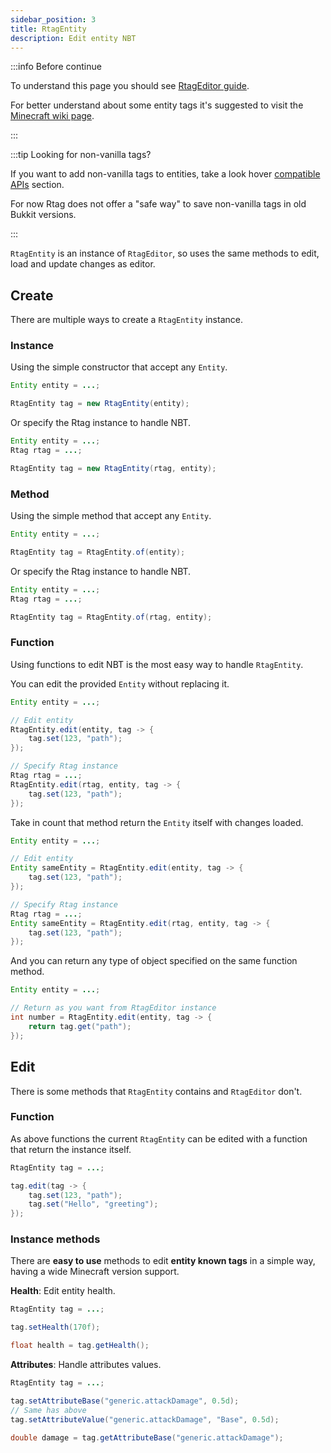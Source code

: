 ```yaml
---
sidebar_position: 3
title: RtagEntity
description: Edit entity NBT
---
```


:::info Before continue

To understand this page you should see [RtagEditor guide](../../usage/editor/).

For better understand about some entity tags it's suggested to visit the [Minecraft wiki page](https://minecraft.fandom.com/wiki/Entity_format).

:::

:::tip Looking for non-vanilla tags?

If you want to add non-vanilla tags to entities, take a look hover [compatible APIs](../../feature/compatible/) section.

For now Rtag does not offer a "safe way" to save non-vanilla tags in old Bukkit versions.

:::

`RtagEntity` is an instance of `RtagEditor`, so uses the same methods to edit, load and update changes as editor.

## Create

There are multiple ways to create a `RtagEntity` instance.

### Instance

Using the simple constructor that accept any `Entity`.

```java
Entity entity = ...;

RtagEntity tag = new RtagEntity(entity);
```

Or specify the Rtag instance to handle NBT.

```java
Entity entity = ...;
Rtag rtag = ...;

RtagEntity tag = new RtagEntity(rtag, entity);
```

### Method

Using the simple method that accept any `Entity`.

```java
Entity entity = ...;

RtagEntity tag = RtagEntity.of(entity);
```

Or specify the Rtag instance to handle NBT.

```java
Entity entity = ...;
Rtag rtag = ...;

RtagEntity tag = RtagEntity.of(rtag, entity);
```

### Function

Using functions to edit NBT is the most easy way to handle `RtagEntity`.

You can edit the provided `Entity` without replacing it.

```java
Entity entity = ...;

// Edit entity
RtagEntity.edit(entity, tag -> {
	tag.set(123, "path");
});

// Specify Rtag instance
Rtag rtag = ...;
RtagEntity.edit(rtag, entity, tag -> {
	tag.set(123, "path");
});
```

Take in count that method return the `Entity` itself with changes loaded.

```java
Entity entity = ...;

// Edit entity
Entity sameEntity = RtagEntity.edit(entity, tag -> {
	tag.set(123, "path");
});

// Specify Rtag instance
Rtag rtag = ...;
Entity sameEntity = RtagEntity.edit(rtag, entity, tag -> {
	tag.set(123, "path");
});
```

And you can return any type of object specified on the same function method.

```java
Entity entity = ...;

// Return as you want from RtagEditor instance
int number = RtagEntity.edit(entity, tag -> {
	return tag.get("path");
});
```

## Edit

There is some methods that `RtagEntity` contains and `RtagEditor` don't.

### Function

As above functions the current `RtagEntity` can be edited with a function that return the instance itself.

```java
RtagEntity tag = ...;

tag.edit(tag -> {
	tag.set(123, "path");
	tag.set("Hello", "greeting");
});
```

### Instance methods

There are **easy to use** methods to edit **entity known tags** in a simple way, having a wide Minecraft version support.

**Health**: Edit entity health.

```java
RtagEntity tag = ...;

tag.setHealth(170f);

float health = tag.getHealth();
```

**Attributes**: Handle attributes values.

```java
RtagEntity tag = ...;

tag.setAttributeBase("generic.attackDamage", 0.5d);
// Same has above
tag.setAttributeValue("generic.attackDamage", "Base", 0.5d);

double damage = tag.getAttributeBase("generic.attackDamage");
```